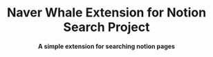 <div align="center">
	<h1>Naver Whale Extension for Notion Search Project</h1>
	<p>
		<b>A simple extension for searching notion pages</b>
	</p>
	<br>
</div>
